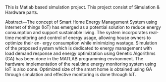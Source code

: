 This is Matlab based simulation project.
This project consist of Simulation & Hardware parts.

Abstract—The concept of Smart Home Energy Management System using Internet of things (IoT) has emerged as a potential solution to reduce energy consumption and support sustainable living. The system incorporates real-time monitoring and control of energy usage, allowing house owners to optimize their en- ergy consumption while minimizing wastage. Simulation of the proposed system which is dedicated to energy management with load demand response and energy optimization using Genetic Algorithms (GA) has been done in the MATLAB programming environment. The hardware implementation of the real.time energy monitoring system using IoT is also done. Optimized size of the smart home is obtained using GA through simulation and effective monitoring is done through IoT.
